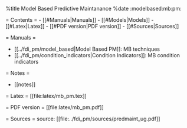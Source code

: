 %title Model Based Predictive Maintanance
%date
:modelbased:mb:pm:

= Contents =
    - [[#Manuals|Manuals]]
    - [[#Models|Models]]
    - [[#Latex|Latex]]
    - [[#PDF version|PDF version]]
    - [[#Sources|Sources]]

= Manuals =
- [[../fdi_pm/model_based|Model Based PM]]: MB techniques
- [[../fdi_pm/condition_indicators|Condition Indicators]]: MB condition indicators

= Notes =
- [[notes]]

= Latex =
[[file:latex/mb_pm.tex]]

= PDF version =
[[file:latex/mb_pm.pdf]]

= Sources =
source: [[file:../fdi_pm/sources/predmaint_ug.pdf]]

